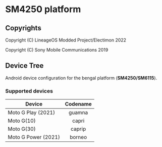 SM4250 platform
============

## Copyrights
Copyright (C) LineageOS Modded Project/Electimon 2022

Copyright (C) Sony Mobile Communications 2019

## Device Tree

Android device configuration for the bengal platform (**SM4250/SM6115**).

### Supported devices

| Device | Codename |
|-|:-:|
| Moto G Play (2021) | guamna |
| Moto G(10) | capri |
| Moto G(30) | caprip |
| Moto G Power (2021) | borneo |
